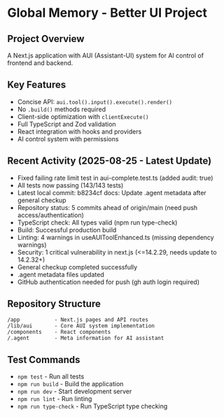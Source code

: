 # Global Memory - Better UI Project

## Project Overview
A Next.js application with AUI (Assistant-UI) system for AI control of frontend and backend.

## Key Features
- Concise API: `aui.tool().input().execute().render()`
- No `.build()` methods required
- Client-side optimization with `clientExecute()`
- Full TypeScript and Zod validation
- React integration with hooks and providers
- AI control system with permissions

## Recent Activity (2025-08-25 - Latest Update)
- Fixed failing rate limit test in aui-complete.test.ts (added audit: true)
- All tests now passing (143/143 tests)
- Latest local commit: b8234cf docs: Update .agent metadata after general checkup
- Repository status: 5 commits ahead of origin/main (need push access/authentication)
- TypeScript check: All types valid (npm run type-check)
- Build: Successful production build
- Linting: 4 warnings in useAUIToolEnhanced.ts (missing dependency warnings)
- Security: 1 critical vulnerability in next.js (<=14.2.29, needs update to 14.2.32+)
- General checkup completed successfully
- .agent metadata files updated
- GitHub authentication needed for push (gh auth login required)

## Repository Structure
```
/app           - Next.js pages and API routes
/lib/aui       - Core AUI system implementation
/components    - React components
/.agent        - Meta information for AI assistant
```

## Test Commands
- `npm test` - Run all tests
- `npm run build` - Build the application
- `npm run dev` - Start development server
- `npm run lint` - Run linting
- `npm run type-check` - Run TypeScript type checking